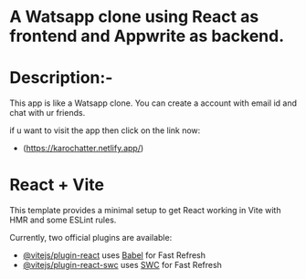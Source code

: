 # A Watsapp clone using React as frontend and Appwrite as backend.

# Description:-

This app is like a Watsapp clone. You can create a account with email id and chat with ur friends.

if u want to visit the app then click on the link now:

- (https://karochatter.netlify.app/)

# React + Vite

This template provides a minimal setup to get React working in Vite with HMR and some ESLint rules.

Currently, two official plugins are available:

- [@vitejs/plugin-react](https://github.com/vitejs/vite-plugin-react/blob/main/packages/plugin-react/README.md) uses [Babel](https://babeljs.io/) for Fast Refresh
- [@vitejs/plugin-react-swc](https://github.com/vitejs/vite-plugin-react-swc) uses [SWC](https://swc.rs/) for Fast Refresh
